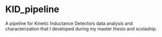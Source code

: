 # KID_pipeline
A pipeline for Kinetic Inductance Detectors data analysis and characterization that I developed during my master thesis and scolaship.
